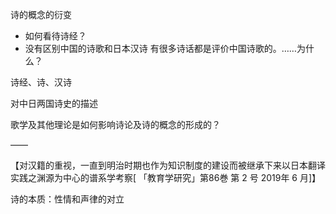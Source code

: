 诗的概念的衍变
- 如何看待诗经？
- 没有区别中国的诗歌和日本汉诗
有很多诗话都是评价中国诗歌的。……为什么？

诗经、诗、汉诗

对中日两国诗史的描述

歌学及其他理论是如何影响诗论及诗的概念的形成的？


——

【对汉籍的重视，一直到明治时期也作为知识制度的建设而被继承下来以日本翻译实践之渊源为中心的谱系学考察[ 「教育学研究」第86巻 第 2 号 2019年 6 月]】


诗的本质：性情和声律的对立